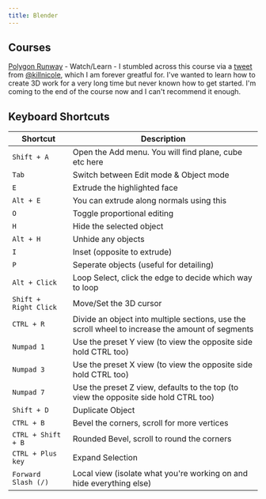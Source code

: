 ```yaml
---
title: Blender
---
```


## Courses

[Polygon Runway](https://polygonrunway.com) - Watch/Learn - I stumbled across
this course via a
[tweet](https://twitter.com/killnicole/status/1313511612142288896) from
[@killnicole](https://twitter.com/killnicole), which I am forever greatful for.
I've wanted to learn how to create 3D work for a very long time but never known
how to get started. I'm coming to the end of the course now and I can't
recommend it enough.

## Keyboard Shortcuts

| Shortcut              | Description                                                                                      |
| --------------------- | ------------------------------------------------------------------------------------------------ |
| `Shift + A`           | Open the Add menu. You will find plane, cube etc here                                            |
| `Tab`                 | Switch between Edit mode & Object mode                                                           |
| `E`                   | Extrude the highlighted face                                                                     |
| `Alt + E`             | You can extrude along normals using this                                                         |
| `O`                   | Toggle proportional editing                                                                      |
| `H`                   | Hide the selected object                                                                         |
| `Alt + H`             | Unhide any objects                                                                               |
| `I`                   | Inset (opposite to extrude)                                                                      |
| `P`                   | Seperate objects (useful for detailing)                                                          |
| `Alt + Click`         | Loop Select, click the edge to decide which way to loop                                          |
| `Shift + Right Click` | Move/Set the 3D cursor                                                                           |
| `CTRL + R`            | Divide an object into multiple sections, use the scroll wheel to increase the amount of segments |
| `Numpad 1`            | Use the preset Y view (to view the opposite side hold CTRL too)                                  |
| `Numpad 3`            | Use the preset X view (to view the opposite side hold CTRL too)                                  |
| `Numpad 7`            | Use the preset Z view, defaults to the top (to view the opposite side hold CTRL too)             |
| `Shift + D`           | Duplicate Object                                                                                 |
| `CTRL + B`            | Bevel the corners, scroll for more vertices                                                      |
| `CTRL + Shift + B`    | Rounded Bevel, scroll to round the corners                                                       |
| `CTRL + Plus key`     | Expand Selection                                                                                 |
| `Forward Slash (/)`   | Local view (isolate what you're working on and hide everything else)                             |

